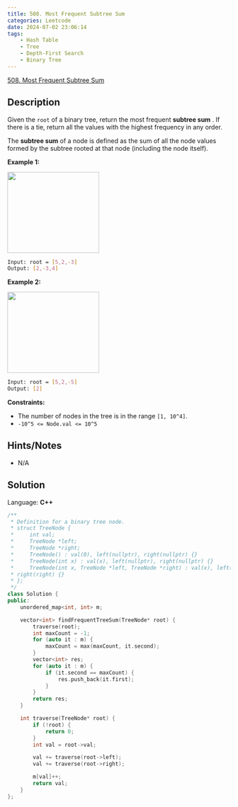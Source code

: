 ```yaml
---
title: 508. Most Frequent Subtree Sum
categories: Leetcode
date: 2024-07-02 23:06:14
tags:
    - Hash Table
    - Tree
    - Depth-First Search
    - Binary Tree
---
```


[508. Most Frequent Subtree Sum](https://leetcode.com/problems/most-frequent-subtree-sum/description/)

## Description

Given the `root` of a binary tree, return the most frequent **subtree sum** . If there is a tie, return all the values with the highest frequency in any order.

The **subtree sum**  of a node is defined as the sum of all the node values formed by the subtree rooted at that node (including the node itself).

**Example 1:**

<img alt="" src="https://assets.leetcode.com/uploads/2021/04/24/freq1-tree.jpg" style="width: 207px; height: 183px;">

```bash
Input: root = [5,2,-3]
Output: [2,-3,4]
```

**Example 2:**

<img alt="" src="https://assets.leetcode.com/uploads/2021/04/24/freq2-tree.jpg" style="width: 207px; height: 183px;">

```bash
Input: root = [5,2,-5]
Output: [2]
```

**Constraints:**

- The number of nodes in the tree is in the range `[1, 10^4]`.
- `-10^5 <= Node.val <= 10^5`

## Hints/Notes

- N/A

## Solution

Language: **C++**

```C++
/**
 * Definition for a binary tree node.
 * struct TreeNode {
 *     int val;
 *     TreeNode *left;
 *     TreeNode *right;
 *     TreeNode() : val(0), left(nullptr), right(nullptr) {}
 *     TreeNode(int x) : val(x), left(nullptr), right(nullptr) {}
 *     TreeNode(int x, TreeNode *left, TreeNode *right) : val(x), left(left),
 * right(right) {}
 * };
 */
class Solution {
public:
    unordered_map<int, int> m;

    vector<int> findFrequentTreeSum(TreeNode* root) {
        traverse(root);
        int maxCount = -1;
        for (auto it : m) {
            maxCount = max(maxCount, it.second);
        }
        vector<int> res;
        for (auto it : m) {
            if (it.second == maxCount) {
                res.push_back(it.first);
            }
        }
        return res;
    }

    int traverse(TreeNode* root) {
        if (!root) {
            return 0;
        }
        int val = root->val;

        val += traverse(root->left);
        val += traverse(root->right);

        m[val]++;
        return val;
    }
};
```
